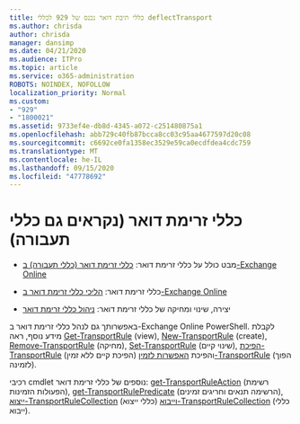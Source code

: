 ```yaml
---
title: כללי תיבת דואר נכנס של 929 לכללי deflectTransport
ms.author: chrisda
author: chrisda
manager: dansimp
ms.date: 04/21/2020
ms.audience: ITPro
ms.topic: article
ms.service: o365-administration
ROBOTS: NOINDEX, NOFOLLOW
localization_priority: Normal
ms.custom:
- "929"
- "1800021"
ms.assetid: 9733ef4e-db8d-4345-a072-c251480875a1
ms.openlocfilehash: abb729c40fb87bcca8cc03c95aa4677597d20c08
ms.sourcegitcommit: c6692ce0fa1358ec3529e59ca0ecdfdea4cdc759
ms.translationtype: MT
ms.contentlocale: he-IL
ms.lasthandoff: 09/15/2020
ms.locfileid: "47778692"
---
```

# <a name="mail-flow-rules-also-known-as-transport-rules"></a>כללי זרימת דואר (נקראים גם כללי תעבורה)

- מבט כולל על כללי זרימת דואר: [כללי זרימת דואר (כללי תעבורה) ב-Exchange Online](https://technet.microsoft.com/library/jj919238.aspx)

- כללי זרימת דואר: [הליכי כללי זרימת דואר ב-Exchange Online](https://technet.microsoft.com/library/dn600436.aspx)

- יצירה, שינוי ומחיקה של כללי זרימת דואר: [ניהול כללי זרימת דואר](https://technet.microsoft.com/library/jj657505.aspx)

באפשרותך גם לנהל כללי זרימת דואר ב-Exchange Online PowerShell. לקבלת מידע נוסף, ראה [Get-TransportRule](https://docs.microsoft.com/powershell/module/exchange/policy-and-compliance/get-transportrule) (view), [New-TransportRule](https://docs.microsoft.com/powershell/module/exchange/policy-and-compliance/new-transportrule) (create), [Remove-TransportRule](https://docs.microsoft.com/powershell/module/exchange/policy-and-compliance/remove-transportrule) (מחיקה), [Set-TransportRule](https://docs.microsoft.com/powershell/module/exchange/policy-and-compliance/set-transportrule) (שינוי קיים), [הפיכת-TransportRule](https://docs.microsoft.com/powershell/module/exchange/policy-and-compliance/disable-transportrule) (הפיכת קיים ללא זמין) והפיכת [האפשרות לזמין-TransportRule](https://docs.microsoft.com/powershell/module/exchange/policy-and-compliance/enable-transportrule) (הפוך לזמינה).

רכיבי cmdlet נוספים של כללי זרימת דואר: [get-TransportRuleAction](https://docs.microsoft.com/powershell/module/exchange/policy-and-compliance/get-transportruleaction) (רשימת הפעולות הזמינות), [get-TransportRulePredicate](https://docs.microsoft.com/powershell/module/exchange/policy-and-compliance/get-transportrulepredicate) (הרשימה תנאים וחריגים זמינים), [ייצוא-TransportRuleCollection](https://docs.microsoft.com/powershell/module/exchange/policy-and-compliance/export-transportrulecollection) (כללי ייצוא) [וייבוא-TransportRuleCollection](https://docs.microsoft.com/powershell/module/exchange/policy-and-compliance/import-transportrulecollection) (כללי ייבוא).
